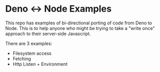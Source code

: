Deno <-> Node Examples
======================

This repo has examples of bi-directional porting of code from Deno to Node.  This is to help anyone who might be trying to take a "write once" approach to their server-side Javascript.

There are 3 examples:

- Filesystem access
- Fetching
- Http Listen + Environment